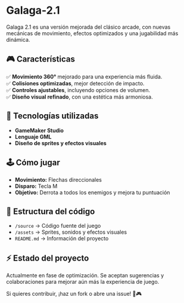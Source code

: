 # Galaga-2.1  

Galaga 2.1 es una versión mejorada del clásico arcade, con nuevas mecánicas de movimiento, efectos optimizados y una jugabilidad más dinámica.  

## 🎮 Características  
✅ **Movimiento 360°** mejorado para una experiencia más fluida.  
✅ **Colisiones optimizadas**, mejor detección de impacto.  
✅ **Controles ajustables**, incluyendo opciones de volumen.  
✅ **Diseño visual refinado**, con una estética más armoniosa.  

## 🔧 Tecnologías utilizadas  
- **GameMaker Studio**  
- **Lenguaje GML**  
- **Diseño de sprites y efectos visuales**  

## 🕹️ Cómo jugar  
- **Movimiento:** Flechas direccionales  
- **Disparo:** Tecla M 
- **Objetivo:** Derrota a todos los enemigos y mejora tu puntuación  

## 📂 Estructura del código  
- `/source` → Código fuente del juego  
- `/assets` → Sprites, sonidos y efectos visuales  
- `README.md` → Información del proyecto  

## ⚡ Estado del proyecto  
Actualmente en fase de optimización. Se aceptan sugerencias y colaboraciones para mejorar aún más la experiencia de juego.  

Si quieres contribuir, ¡haz un fork o abre una issue! 🚀🎮  

